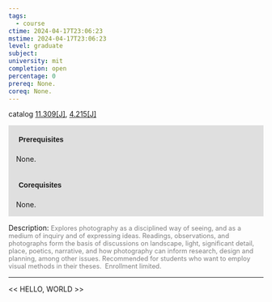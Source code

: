 ```yaml
---
tags:
  - course
ctime: 2024-04-17T23:06:23
mstime: 2024-04-17T23:06:23
level: graduate
subject: 
university: mit
completion: open
percentage: 0
prereq: None.
coreq: None.
---
```


catalog [11.309[J]](http://student.mit.edu/catalog/m11c.html#11.309), [4.215[J]](http://student.mit.edu/catalog/m4b.html#4.215)

<span style="display: block; padding: 15px; background-color: rgb(100, 100, 100, 0.2);"><font id="m_prereq527_0" style="display: block; font-family: Arial, sans-serif; font-weight: bold; padding: 5px">Prerequisites</font><br><span id="prereq527_0">None.</span></span>
<span style="display: block; padding: 15px; background-color: rgb(100, 100, 100, 0.2);"><font id="m_coreq527_0" style="display: block; font-family: Arial, sans-serif; font-weight: bold; padding: 5px">Corequisites</font><br><span id="coreq527_0">None.</span></span>

<font style="">Description:</font>
<font style="color: grey; font-size: 0.8rem;">Explores photography as a disciplined way of seeing, and as a medium of inquiry and of expressing ideas. Readings, observations, and photographs form the basis of discussions on landscape, light, significant detail, place, poetics, narrative, and how photography can inform research, design and planning, among other issues. Recommended for students who want to employ visual methods in their theses.  Enrollment limited.</font>



---

<< HELLO, WORLD >>
